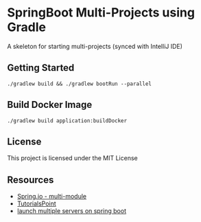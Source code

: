 # SpringBoot Multi-Projects using Gradle

A skeleton for starting multi-projects (synced with IntelliJ IDE)

## Getting Started

`./gradlew build && ./gradlew bootRun --parallel`

## Build Docker Image
```
./gradlew build application:buildDocker

```

## License

This project is licensed under the MIT License

## Resources


* [Spring.io - multi-module](https://spring.io/guides/gs/multi-module/)
* [TutorialsPoint](https://www.tutorialspoint.com/spring_boot/index.htm)
* [launch multiple servers on spring boot](https://stackoverflow.com/questions/23621723/launch-multiple-gradle-spring-boot-plugin-bootrun-tasks-in-parallel)
